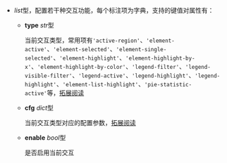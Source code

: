 - **<placeholder>** 

  *list*型，配置若干种交互功能，每个标注项为字典，支持的键值对属性有：

  - **type** *str*型

    当前交互类型，常用项有`'active-region'`、`'element-active'`、`'element-selected'`、`'element-single-selected'`、`'element-highlight'`、`'element-highlight-by-x'`、`'element-highlight-by-color'`、`'legend-filter'`、`'legend-visible-filter'`、`'legend-active'`、`'legend-highlight'`、`'legend-highlight'`、`'element-list-highlight'`、`'pie-statistic-active'`等，[拓展阅读](https://g2-v4.antv.vision/zh/docs/api/general/interaction)

  - **cfg** *dict*型

    当前交互类型对应的配置参数，[拓展阅读](https://g2-v4.antv.vision/zh/docs/api/general/interaction)

  - **enable** *bool*型

    是否启用当前交互
